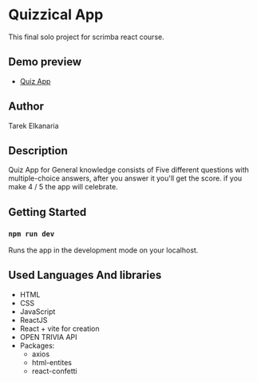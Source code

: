 # Quizzical App

This final solo project for scrimba react course.

## Demo preview

- [Quiz App](https://quizzical-app-elkanaria.netlify.app/)

## Author

Tarek Elkanaria

## Description

Quiz App for General knowledge consists of Five different questions with multiple-choice answers, after you answer it you'll get the score. if you make 4 / 5 the app will celebrate.

## Getting Started

### `npm run dev`

Runs the app in the development mode on your localhost.

## Used Languages And libraries

- HTML
- CSS
- JavaScript
- ReactJS
- React + vite for creation
- OPEN TRIVIA API
- Packages:
  - axios
  - html-entites
  - react-confetti
